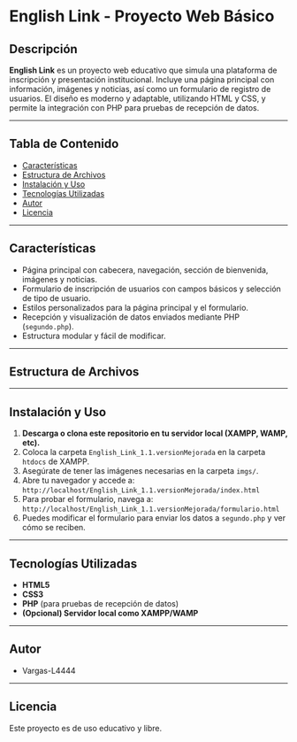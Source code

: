 # English Link - Proyecto Web Básico

## Descripción

**English Link** es un proyecto web educativo que simula una plataforma de inscripción y presentación institucional. Incluye una página principal con información, imágenes y noticias, así como un formulario de registro de usuarios. El diseño es moderno y adaptable, utilizando HTML y CSS, y permite la integración con PHP para pruebas de recepción de datos.

---

## Tabla de Contenido

- [Características](#características)
- [Estructura de Archivos](#estructura-de-archivos)
- [Instalación y Uso](#instalación-y-uso)
- [Tecnologías Utilizadas](#tecnologías-utilizadas)
- [Autor](#autor)
- [Licencia](#licencia)

---

## Características

- Página principal con cabecera, navegación, sección de bienvenida, imágenes y noticias.
- Formulario de inscripción de usuarios con campos básicos y selección de tipo de usuario.
- Estilos personalizados para la página principal y el formulario.
- Recepción y visualización de datos enviados mediante PHP (`segundo.php`).
- Estructura modular y fácil de modificar.

---

## Estructura de Archivos

---

## Instalación y Uso

1. **Descarga o clona este repositorio en tu servidor local (XAMPP, WAMP, etc).**
2. Coloca la carpeta `English_Link_1.1.versionMejorada` en la carpeta `htdocs` de XAMPP.
3. Asegúrate de tener las imágenes necesarias en la carpeta `imgs/`.
4. Abre tu navegador y accede a:  
   `http://localhost/English_Link_1.1.versionMejorada/index.html`
5. Para probar el formulario, navega a:  
   `http://localhost/English_Link_1.1.versionMejorada/formulario.html`
6. Puedes modificar el formulario para enviar los datos a `segundo.php` y ver cómo se reciben.

---

## Tecnologías Utilizadas

- **HTML5**
- **CSS3**
- **PHP** (para pruebas de recepción de datos)
- **(Opcional) Servidor local como XAMPP/WAMP**

---

## Autor

- Vargas-L4444

---

## Licencia

Este proyecto es de uso educativo y libre.